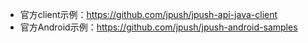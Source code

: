 - 官方client示例：https://github.com/jpush/jpush-api-java-client
- 官方Android示例：https://github.com/jpush/jpush-android-samples